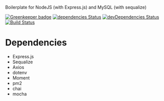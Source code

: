 
Boilerplate for NodeJS (with Express.js) and MySQL (with sequalize)

[![Greenkeeper badge](https://badges.greenkeeper.io/dmarczydlo/node-boilerplate.svg)](https://greenkeeper.io/)
[![dependencies Status](https://david-dm.org/dmarczydlo/node-boilerplate/status.svg)](https://david-dm.org/dmarczydlo/node-boilerplate)
[![devDependencies Status](https://david-dm.org/dmarczydlo/node-boilerplate/dev-status.svg)](https://david-dm.org/dmarczydlo/node-boilerplate?type=dev)
[![Build Status](https://travis-ci.org/dmarczydlo/node-boilerplate.svg?branch=master)](https://travis-ci.org/dmarczydlo/node-boilerplate)

# Dependencies
* Express.js
* Sequalize
* Axios
* dotenv
* Moment
* pm2
* chai
* mocha

